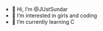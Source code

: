 - 👋 Hi, I’m @JUstSundar
- 👀 I’m interested in girls and coding
- 🌱 I’m currently learning C


<!---
JUstSundar/JUstSundar is a ✨ special ✨ repository because its `README.md` (this file) appears on your GitHub profile.
You can click the Preview link to take a look at your changes.
--->
